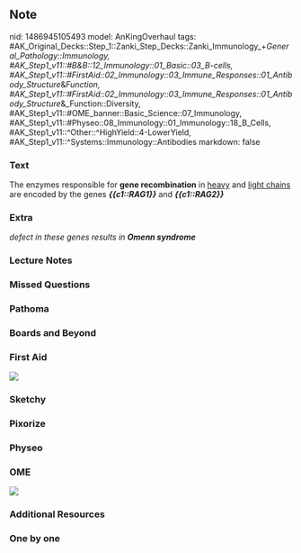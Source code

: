 ## Note
nid: 1486945105493
model: AnKingOverhaul
tags: #AK_Original_Decks::Step_1::Zanki_Step_Decks::Zanki_Immunology_+_General_Pathology::Immunology, #AK_Step1_v11::#B&B::12_Immunology::01_Basic::03_B-cells, #AK_Step1_v11::#FirstAid::02_Immunology::03_Immune_Responses::01_Antibody_Structure_&_Function, #AK_Step1_v11::#FirstAid::02_Immunology::03_Immune_Responses::01_Antibody_Structure_&_Function::Diversity, #AK_Step1_v11::#OME_banner::Basic_Science::07_Immunology, #AK_Step1_v11::#Physeo::08_Immunology::01_Immunology::18_B_Cells, #AK_Step1_v11::^Other::^HighYield::4-LowerYield, #AK_Step1_v11::^Systems::Immunology::Antibodies
markdown: false

### Text
<div>
  <div>
    The enzymes responsible for <b>gene recombination</b> in
    <u>heavy</u> and <u>light chains</u> are encoded by the genes
    <i><b>{{c1::RAG1}}</b></i> and <i><b>{{c1::RAG2}}</b></i>
  </div>
</div>

### Extra
<i>defect in these genes results in <b>Omenn syndrome</b></i>

### Lecture Notes


### Missed Questions


### Pathoma


### Boards and Beyond


### First Aid
<img src="tmpo7G6SR.png">

### Sketchy


### Pixorize


### Physeo


### OME
<div class="ome-widget">
  <a href=
  "https://onlinemeded.org/spa/immunology?ref=anki"><img src=
  "_OME_AnkiFlashcards_Topic_2.png"></a>
</div>

### Additional Resources


### One by one

